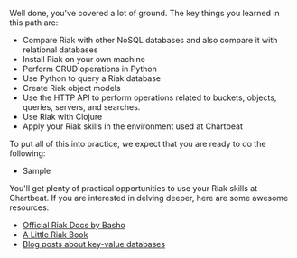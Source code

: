 <!--
name: conclusion
version : "0.1"
title : "Conclusion and Next Steps"
description: "Review what learners have learned and suggest next steps"
coverImage : "https://raw.githubusercontent.com/outlearn-content/taste-of-riak/master/assets/Chartbeat-logo.png"
freshnessDate : 2015-06-01
license : "CC Attribution-ShareAlike 4.0"
-->

<!-- @section, "title": "Here is what you have learned" -->

Well done, you've covered a lot of ground. The key things you learned in this path are:

- Compare Riak with other NoSQL databases and also compare it with relational databases
- Install Riak on your own machine
- Perform CRUD operations in Python
- Use Python to query a Riak database
- Create Riak object models
- Use the HTTP API to perform operations related to buckets, objects, queries, servers, and searches.
- Use Riak with Clojure
- Apply your Riak skills in the environment used at Chartbeat

<!-- @section, "title": "Here is what you now should be able to do" -->

To put all of this into practice, we expect that you are ready to do the following:

- Sample

<!-- @section, "title": "Here are some future directions for your learning" -->

You'll get plenty of practical opportunities to use your Riak skills at Chartbeat. If you are interested in delving deeper, here are some awesome resources:

- [Official Riak Docs by Basho](http://docs.basho.com/riak/latest/)
- [A Little Riak Book](http://littleriakbook.com)
- [Blog posts about key-value databases](http://highscalability.com/blog/category/key-value-store)
